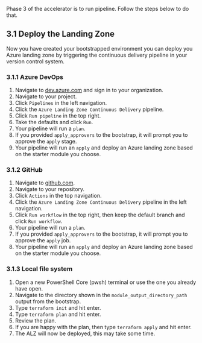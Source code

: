 <!-- markdownlint-disable first-line-h1 -->
Phase 3 of the accelerator is to run pipeline. Follow the steps below to do that.

## 3.1 Deploy the Landing Zone

Now you have created your bootstrapped environment you can deploy you Azure landing zone by triggering the continuous delivery pipeline in your version control system.

### 3.1.1 Azure DevOps

1. Navigate to [dev.azure.com](https://dev.azure.com) and sign in to your organization.
1. Navigate to your project.
1. Click `Pipelines` in the left navigation.
1. Click the `Azure Landing Zone Continuous Delivery` pipeline.
1. Click `Run pipeline` in the top right.
1. Take the defaults and click `Run`.
1. Your pipeline will run a `plan`.
1. If you provided `apply_approvers` to the bootstrap, it will prompt you to approve the `apply` stage.
1. Your pipeline will run an `apply` and deploy an Azure landing zone based on the starter module you choose.

### 3.1.2 GitHub

1. Navigate to [github.com](https://github.com).
1. Navigate to your repository.
1. Click `Actions` in the top navigation.
1. Click the `Azure Landing Zone Continuous Delivery` pipeline in the left navigation.
1. Click `Run workflow` in the top right, then keep the default branch and click `Run workflow`.
1. Your pipeline will run a `plan`.
1. If you provided `apply_approvers` to the bootstrap, it will prompt you to approve the `apply` job.
1. Your pipeline will run an `apply` and deploy an Azure landing zone based on the starter module you choose.

### 3.1.3 Local file system

1. Open a new PowerShell Core (pwsh) terminal or use the one you already have open.
1. Navigate to the directory shown in the `module_output_directory_path` output from the bootstrap.
1. Type `terraform init` and hit enter.
1. Type `terraform plan` and hit enter.
1. Review the plan.
1. If you are happy with the plan, then type `terraform apply` and hit enter.
1. The ALZ will now be deployed, this may take some time.
